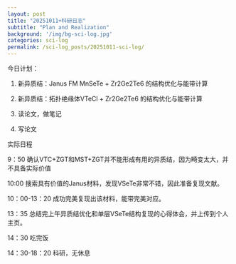 ```yaml
---
layout: post
title: "20251011+科研日志"
subtitle: "Plan and Realization"
background: '/img/bg-sci-log.jpg'
categories: sci-log
permalink: /sci-log_posts/20251011-sci-log/
---
```


今日计划：

1. 新异质结：Janus FM MnSeTe + Zr2Ge2Te6 的结构优化与能带计算

2. 新异质结：拓扑绝缘体VTeCl + Zr2Ge2Te6 的结构优化与能带计算

3. 读论文，做笔记

4. 写论文


实际日程

9：50 确认VTC+ZGT和MST+ZGT并不能形成有用的异质结，因为畸变太大，并不具备实际价值

10:00 搜索具有价值的Janus材料，发现VSeTe非常不错，因此准备复现文献。

10：00-13：20 成功完美复现出该材料，能带完美对应。

13：35 总结完上午异质结优化和单层VSeTe结构复现的心得体会，并上传到个人主页。

14：30 吃完饭

14：30-18：20 科研，无休息